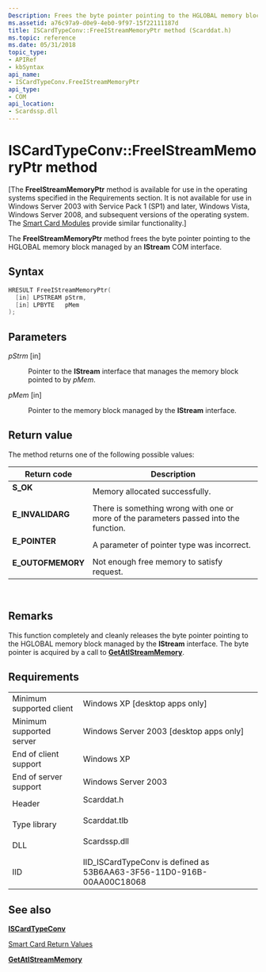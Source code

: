```yaml
---
Description: Frees the byte pointer pointing to the HGLOBAL memory block managed by an IStream COM interface.
ms.assetid: a76c97a9-d0e9-4eb0-9f97-15f22111187d
title: ISCardTypeConv::FreeIStreamMemoryPtr method (Scarddat.h)
ms.topic: reference
ms.date: 05/31/2018
topic_type: 
- APIRef
- kbSyntax
api_name: 
- ISCardTypeConv.FreeIStreamMemoryPtr
api_type: 
- COM
api_location: 
- Scardssp.dll
---
```


# ISCardTypeConv::FreeIStreamMemoryPtr method

\[The **FreeIStreamMemoryPtr** method is available for use in the operating systems specified in the Requirements section. It is not available for use in Windows Server 2003 with Service Pack 1 (SP1) and later, Windows Vista, Windows Server 2008, and subsequent versions of the operating system. The [Smart Card Modules](/previous-versions/windows/desktop/secsmart/smart-card-modules) provide similar functionality.\]

The **FreeIStreamMemoryPtr** method frees the byte pointer pointing to the HGLOBAL memory block managed by an **IStream** COM interface.

## Syntax


```C++
HRESULT FreeIStreamMemoryPtr(
  [in] LPSTREAM pStrm,
  [in] LPBYTE   pMem
);
```



## Parameters

<dl> <dt>

*pStrm* \[in\]
</dt> <dd>

Pointer to the **IStream** interface that manages the memory block pointed to by *pMem*.

</dd> <dt>

*pMem* \[in\]
</dt> <dd>

Pointer to the memory block managed by the **IStream** interface.

</dd> </dl>

## Return value

The method returns one of the following possible values:



| Return code                                                                                   | Description                                                                                      |
|-----------------------------------------------------------------------------------------------|--------------------------------------------------------------------------------------------------|
| <dl> <dt>**S\_OK**</dt> </dl>          | Memory allocated successfully.<br/>                                                        |
| <dl> <dt>**E\_INVALIDARG**</dt> </dl>  | There is something wrong with one or more of the parameters passed into the function.<br/> |
| <dl> <dt>**E\_POINTER**</dt> </dl>     | A parameter of pointer type was incorrect.<br/>                                            |
| <dl> <dt>**E\_OUTOFMEMORY**</dt> </dl> | Not enough free memory to satisfy request.<br/>                                            |



 

## Remarks

This function completely and cleanly releases the byte pointer pointing to the HGLOBAL memory block managed by the **IStream** interface. The byte pointer is acquired by a call to [**GetAtIStreamMemory**](iscardtypeconv-getatistreammemory.md).

## Requirements



|                                     |                                                                                         |
|-------------------------------------|-----------------------------------------------------------------------------------------|
| Minimum supported client<br/> | Windows XP \[desktop apps only\]<br/>                                             |
| Minimum supported server<br/> | Windows Server 2003 \[desktop apps only\]<br/>                                    |
| End of client support<br/>    | Windows XP<br/>                                                                   |
| End of server support<br/>    | Windows Server 2003<br/>                                                          |
| Header<br/>                   | <dl> <dt>Scarddat.h</dt> </dl>   |
| Type library<br/>             | <dl> <dt>Scarddat.tlb</dt> </dl> |
| DLL<br/>                      | <dl> <dt>Scardssp.dll</dt> </dl> |
| IID<br/>                      | IID\_ISCardTypeConv is defined as 53B6AA63-3F56-11D0-916B-00AA00C18068<br/>       |



## See also

<dl> <dt>

[**ISCardTypeConv**](iscardtypeconv.md)
</dt> <dt>

[Smart Card Return Values](authentication-return-values.md)
</dt> <dt>

[**GetAtIStreamMemory**](iscardtypeconv-getatistreammemory.md)
</dt> </dl>

 

 